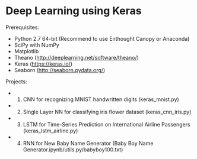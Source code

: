 # Deep Learning using Keras

Prerequisites:
- Python 2.7 64-bit (Recommend to use Enthought Canopy or Anaconda)
- SciPy with NumPy
- Matplotlib 
- Theano (http://deeplearning.net/software/theano/)
- Keras (https://keras.io/)
- Seaborn (http://seaborn.pydata.org/)

Projects:
- 1. CNN for recognizing MNIST handwritten digits (keras_mnist.py)
- 2. Single Layer NN for classifying iris flower dataset (keras_cnn_iris.py) 
- 3. LSTM for Time-Series Prediction on International Airline Passengers (keras_lstm_airline.py)
- 4. RNN for New Baby Name Generator (Baby Boy Name Generator.ipynb/utils.py/babyboy100.txt)
